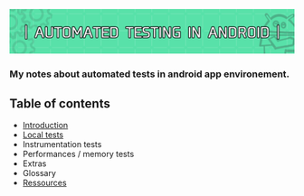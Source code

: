 ![BANNERINTRO](https://github.com/MattAzerty/MyAutomatedTestCheatSheet/blob/main/docs/bannerIntro.png)
### My notes about automated tests in android app environement.

## Table of contents 
- [Introduction](https://github.com/MattAzerty/MyAutomatedTestCheatSheet/blob/main/docs/introduction/introduction.md)
- [Local tests](https://github.com/MattAzerty/MyAutomatedTestCheatSheet/blob/main/docs/JVMTests/JVMTests.md)
- Instrumentation tests
- Performances / memory tests
- Extras
- Glossary
- [Ressources](https://github.com/MattAzerty/MyAutomatedTestCheatSheet/blob/main/docs/ressources/ressources.md)
